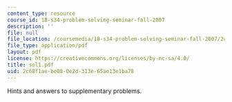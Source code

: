 ```yaml
---
content_type: resource
course_id: 18-s34-problem-solving-seminar-fall-2007
description: ''
file: null
file_location: /coursemedia/18-s34-problem-solving-seminar-fall-2007/2c68f1aebe080e2d313e65ae13e1ba78_sol1.pdf
file_type: application/pdf
layout: pdf
license: https://creativecommons.org/licenses/by-nc-sa/4.0/
title: sol1.pdf
uid: 2c68f1ae-be08-0e2d-313e-65ae13e1ba78
---
```

Hints and answers to supplementary problems.